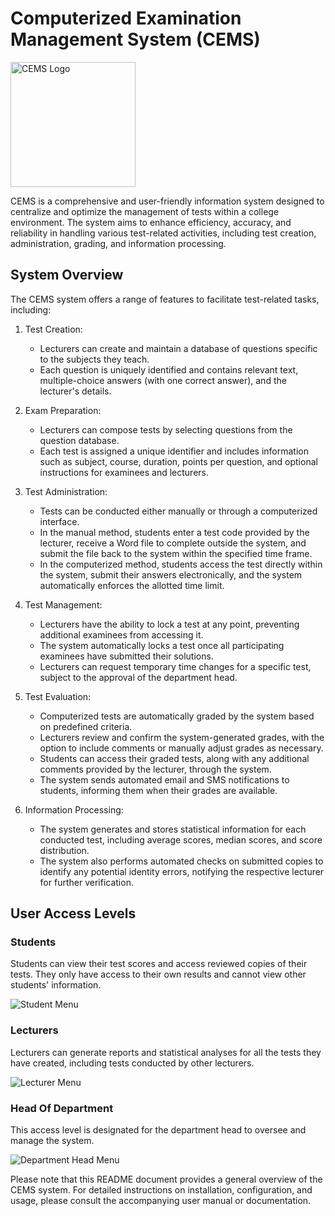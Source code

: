 # Computerized Examination Management System (CEMS)

<img src="https://github.com/ChayFadida/Cems/assets/122904042/76553d21-b807-45f3-9997-ffb86ebb3fcf" alt="CEMS Logo" width="200" height="200">

CEMS is a comprehensive and user-friendly information system designed to centralize and optimize the management of tests within a college environment. The system aims to enhance efficiency, accuracy, and reliability in handling various test-related activities, including test creation, administration, grading, and information processing.

## System Overview

The CEMS system offers a range of features to facilitate test-related tasks, including:

1. Test Creation:
   - Lecturers can create and maintain a database of questions specific to the subjects they teach.
   - Each question is uniquely identified and contains relevant text, multiple-choice answers (with one correct answer), and the lecturer's details.

2. Exam Preparation:
   - Lecturers can compose tests by selecting questions from the question database.
   - Each test is assigned a unique identifier and includes information such as subject, course, duration, points per question, and optional instructions for examinees and lecturers.

3. Test Administration:
   - Tests can be conducted either manually or through a computerized interface.
   - In the manual method, students enter a test code provided by the lecturer, receive a Word file to complete outside the system, and submit the file back to the system within the specified time frame.
   - In the computerized method, students access the test directly within the system, submit their answers electronically, and the system automatically enforces the allotted time limit.

4. Test Management:
   - Lecturers have the ability to lock a test at any point, preventing additional examinees from accessing it.
   - The system automatically locks a test once all participating examinees have submitted their solutions.
   - Lecturers can request temporary time changes for a specific test, subject to the approval of the department head.

5. Test Evaluation:
   - Computerized tests are automatically graded by the system based on predefined criteria.
   - Lecturers review and confirm the system-generated grades, with the option to include comments or manually adjust grades as necessary.
   - Students can access their graded tests, along with any additional comments provided by the lecturer, through the system.
   - The system sends automated email and SMS notifications to students, informing them when their grades are available.

6. Information Processing:
   - The system generates and stores statistical information for each conducted test, including average scores, median scores, and score distribution.
   - The system also performs automated checks on submitted copies to identify any potential identity errors, notifying the respective lecturer for further verification.

## User Access Levels

### Students

Students can view their test scores and access reviewed copies of their tests. They only have access to their own results and cannot view other students' information.

![Student Menu](https://github.com/ChayFadida/Cems/assets/122904042/81836bf6-7067-43b6-9e4d-47eb6737f5f0")


### Lecturers

Lecturers can generate reports and statistical analyses for all the tests they have created, including tests conducted by other lecturers.

![Lecturer Menu](https://github.com/ChayFadida/Cems/assets/122904042/36a384df-7f68-4fa4-ab00-349f58fc3baf)

### Head Of Department

This access level is designated for the department head to oversee and manage the system.

![Department Head Menu](https://github.com/ChayFadida/Cems/assets/122904042/484e5ec3-0e45-495f-ac2f-b5b0490a27ac)

Please note that this README document provides a general overview of the CEMS system. For detailed instructions on installation, configuration, and usage, please consult the accompanying user manual or documentation.
